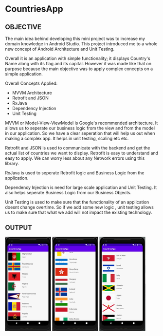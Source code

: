 # **CountriesApp**

## **OBJECTIVE**
The main idea behind developing this mini project was to increase my domain knowledge in Android Studio. This project introduced me to a whole new concept of Android Architecture and Unit Testing.

Overall it is an application with simple functionality; it displays Country's Name along with its flag and its capital. However it was made like that on purpose because the main objective was to apply complex concepts on a simple application.

Overall Concepts Applied:
- MVVM Architecture 
- Retrofit and JSON
- RxJava
- Dependency Injection
- Unit Testing


MVVM or Model-View-ViewModel is Google's recommended architecture. It allows us to seperate our business logic from the view and from the model in our application. So we have a clear seperation that will help us out when making a complex app. It helps in unit testing, scaling etc etc.

Retrofit and JSON is used to communicate with the backend and get the actual list of countries we want to display. Retrofit is easy to understand and easy to apply. We can worry less about any Network errors using this library.

RxJava is used to seperate Retrofit logic and Business Logic from the application.

Dependency Injection is need for large scale application and Unit Testing. It also helps seperate Business Logic from our Business Objects.

Unit Testing is used to make sure that the functionality of an application doesnt change overtime. So if we add some new logic , unit testing allows us to make sure that what we add will not impact the existing technology.

## **OUTPUT**

<img align="center" alt="output1" width="30%" src="https://github.com/Rain1213/CountriesApp/blob/master/screenshots/screenshot1.JPG?raw=true" />
<img align="center" alt="output2" width="30%" src="https://github.com/Rain1213/CountriesApp/blob/master/screenshots/screenshot2.JPG?raw=true" />
<img align="center" alt="output3" width="30%" src="https://github.com/Rain1213/CountriesApp/blob/master/screenshots/screenshot3.JPG?raw=true" />
